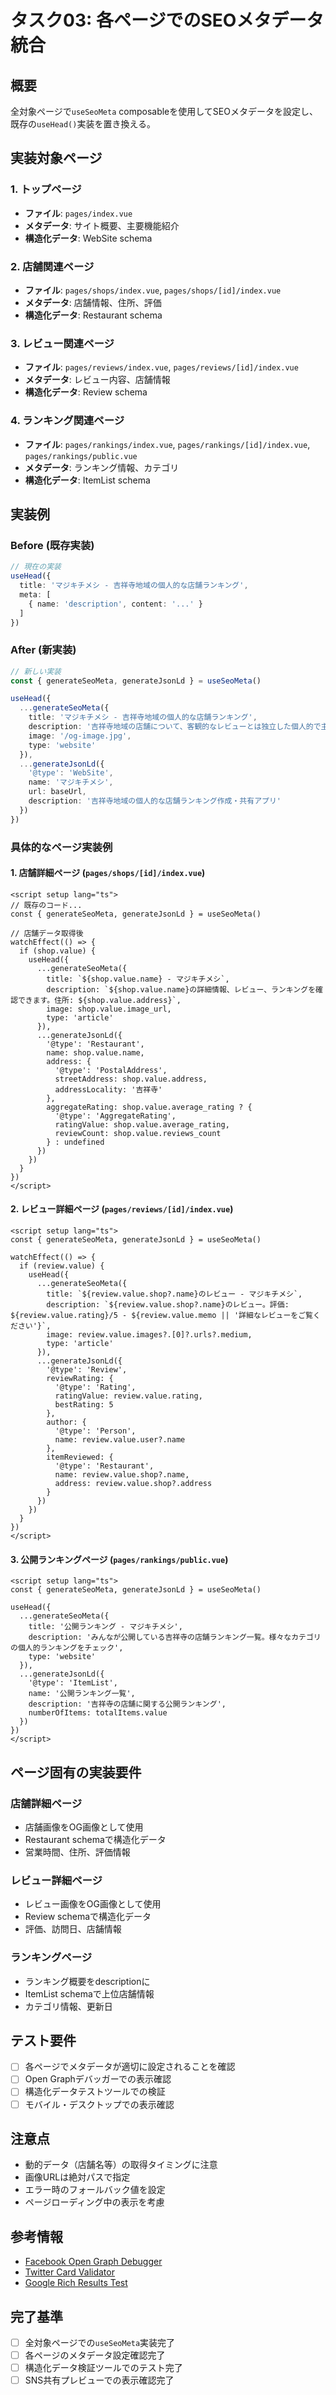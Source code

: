 # タスク03: 各ページでのSEOメタデータ統合

## 概要
全対象ページで`useSeoMeta` composableを使用してSEOメタデータを設定し、既存の`useHead()`実装を置き換える。

## 実装対象ページ

### 1. トップページ
- **ファイル**: `pages/index.vue`
- **メタデータ**: サイト概要、主要機能紹介
- **構造化データ**: WebSite schema

### 2. 店舗関連ページ
- **ファイル**: `pages/shops/index.vue`, `pages/shops/[id]/index.vue`
- **メタデータ**: 店舗情報、住所、評価
- **構造化データ**: Restaurant schema

### 3. レビュー関連ページ
- **ファイル**: `pages/reviews/index.vue`, `pages/reviews/[id]/index.vue`
- **メタデータ**: レビュー内容、店舗情報
- **構造化データ**: Review schema

### 4. ランキング関連ページ
- **ファイル**: `pages/rankings/index.vue`, `pages/rankings/[id]/index.vue`, `pages/rankings/public.vue`
- **メタデータ**: ランキング情報、カテゴリ
- **構造化データ**: ItemList schema

## 実装例

### Before (既存実装)
```typescript
// 現在の実装
useHead({
  title: 'マジキチメシ - 吉祥寺地域の個人的な店舗ランキング',
  meta: [
    { name: 'description', content: '...' }
  ]
})
```

### After (新実装)
```typescript
// 新しい実装
const { generateSeoMeta, generateJsonLd } = useSeoMeta()

useHead({
  ...generateSeoMeta({
    title: 'マジキチメシ - 吉祥寺地域の個人的な店舗ランキング',
    description: '吉祥寺地域の店舗について、客観的なレビューとは独立した個人的で主観的なランキングを作成・共有するアプリ',
    image: '/og-image.jpg',
    type: 'website'
  }),
  ...generateJsonLd({
    '@type': 'WebSite',
    name: 'マジキチメシ',
    url: baseUrl,
    description: '吉祥寺地域の個人的な店舗ランキング作成・共有アプリ'
  })
})
```

### 具体的なページ実装例

#### 1. 店舗詳細ページ (`pages/shops/[id]/index.vue`)
```vue
<script setup lang="ts">
// 既存のコード...
const { generateSeoMeta, generateJsonLd } = useSeoMeta()

// 店舗データ取得後
watchEffect(() => {
  if (shop.value) {
    useHead({
      ...generateSeoMeta({
        title: `${shop.value.name} - マジキチメシ`,
        description: `${shop.value.name}の詳細情報、レビュー、ランキングを確認できます。住所: ${shop.value.address}`,
        image: shop.value.image_url,
        type: 'article'
      }),
      ...generateJsonLd({
        '@type': 'Restaurant',
        name: shop.value.name,
        address: {
          '@type': 'PostalAddress',
          streetAddress: shop.value.address,
          addressLocality: '吉祥寺'
        },
        aggregateRating: shop.value.average_rating ? {
          '@type': 'AggregateRating',
          ratingValue: shop.value.average_rating,
          reviewCount: shop.value.reviews_count
        } : undefined
      })
    })
  }
})
</script>
```

#### 2. レビュー詳細ページ (`pages/reviews/[id]/index.vue`)
```vue
<script setup lang="ts">
const { generateSeoMeta, generateJsonLd } = useSeoMeta()

watchEffect(() => {
  if (review.value) {
    useHead({
      ...generateSeoMeta({
        title: `${review.value.shop?.name}のレビュー - マジキチメシ`,
        description: `${review.value.shop?.name}のレビュー。評価: ${review.value.rating}/5 - ${review.value.memo || '詳細なレビューをご覧ください'}`,
        image: review.value.images?.[0]?.urls?.medium,
        type: 'article'
      }),
      ...generateJsonLd({
        '@type': 'Review',
        reviewRating: {
          '@type': 'Rating',
          ratingValue: review.value.rating,
          bestRating: 5
        },
        author: {
          '@type': 'Person',
          name: review.value.user?.name
        },
        itemReviewed: {
          '@type': 'Restaurant',
          name: review.value.shop?.name,
          address: review.value.shop?.address
        }
      })
    })
  }
})
</script>
```

#### 3. 公開ランキングページ (`pages/rankings/public.vue`)
```vue
<script setup lang="ts">
const { generateSeoMeta, generateJsonLd } = useSeoMeta()

useHead({
  ...generateSeoMeta({
    title: '公開ランキング - マジキチメシ',
    description: 'みんなが公開している吉祥寺の店舗ランキング一覧。様々なカテゴリの個人的ランキングをチェック',
    type: 'website'
  }),
  ...generateJsonLd({
    '@type': 'ItemList',
    name: '公開ランキング一覧',
    description: '吉祥寺の店舗に関する公開ランキング',
    numberOfItems: totalItems.value
  })
})
</script>
```

## ページ固有の実装要件

### 店舗詳細ページ
- 店舗画像をOG画像として使用
- Restaurant schemaで構造化データ
- 営業時間、住所、評価情報

### レビュー詳細ページ
- レビュー画像をOG画像として使用
- Review schemaで構造化データ
- 評価、訪問日、店舗情報

### ランキングページ
- ランキング概要をdescriptionに
- ItemList schemaで上位店舗情報
- カテゴリ情報、更新日

## テスト要件
- [ ] 各ページでメタデータが適切に設定されることを確認
- [ ] Open Graphデバッガーでの表示確認
- [ ] 構造化データテストツールでの検証
- [ ] モバイル・デスクトップでの表示確認

## 注意点
- 動的データ（店舗名等）の取得タイミングに注意
- 画像URLは絶対パスで指定
- エラー時のフォールバック値を設定
- ページローディング中の表示を考慮

## 参考情報
- [Facebook Open Graph Debugger](https://developers.facebook.com/tools/debug/)
- [Twitter Card Validator](https://cards-dev.twitter.com/validator)
- [Google Rich Results Test](https://search.google.com/test/rich-results)

## 完了基準
- [ ] 全対象ページでの`useSeoMeta`実装完了
- [ ] 各ページのメタデータ設定確認完了
- [ ] 構造化データ検証ツールでのテスト完了
- [ ] SNS共有プレビューでの表示確認完了